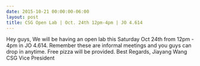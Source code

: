 ```yaml
---
date: 2015-10-21 00:00:00-06:00
layout: post
title: CSG Open Lab | Oct. 24th 12pm-4pm | JO 4.614
---
```


Hey guys,
We will be having an open lab this Saturday Oct 24th from 12pm - 4pm in JO 4.614. Remember these are informal meetings and you guys can drop in anytime. Free pizza will be provided.
Best Regards,
Jiayang Wang
CSG Vice President
